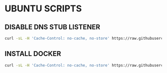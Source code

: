 # UBUNTU SCRIPTS

## DISABLE DNS STUB LISTENER

```bash
curl -sL -H 'Cache-Control: no-cache, no-store' https://raw.githubusercontent.com/chadwagoner/launchpad/main/scripts/disable-dnsstub.sh | bash
```

## INSTALL DOCKER

```bash
curl -sL -H 'Cache-Control: no-cache, no-store' https://raw.githubusercontent.com/chadwagoner/launchpad/main/scripts/install-docker.sh | bash
```